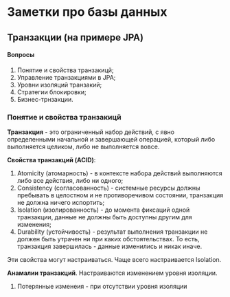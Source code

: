 # Заметки про базы данных

## Транзакции (на примере JPA) 

#### Вопросы
1. Понятие и свойства транзакицй;
2. Управление транзакциями в JPA;
3. Уровни изоляций транзакий;
4. Стратегии блокировки;
5. Бизнес-трнзакции.

### Понятие и свойства транзакицй

**Транзакция** - это ограниченный набор действий, с явно определенными начальной и завершающей операцией, который либо выполняется целиком, либо не выполняется вовсе.

**Свойства транзакций (ACID)**: 
1. Atomicity (атомарность) - в контексте набора действий выполняются либо все действия, либо ни одного;
2. Consistency (согласованность) - системные ресурсы должны пребывать в целостном и не противоречивом состоянии, транзакция не должна ничего испортить;
3. Isolation (изолированность) - до момента фиксаций одной транзакции, данные не должны быть доступны другим для изменения;
4. Durability (устойчивость) - результат выполнения транзакции не должен быть утрачен ни при каких обстоятельствах. То есть, транзакция завершилась - данные изменились и никак иначе.


Эти свойства могут настраиваться. Чаще всего настраивается Isolation. 

**Анамалии транзакций**. Настраиваются изменением уровня изоляции. 
1. Потерянные изменеия - при отсутствии уровня изоляции
